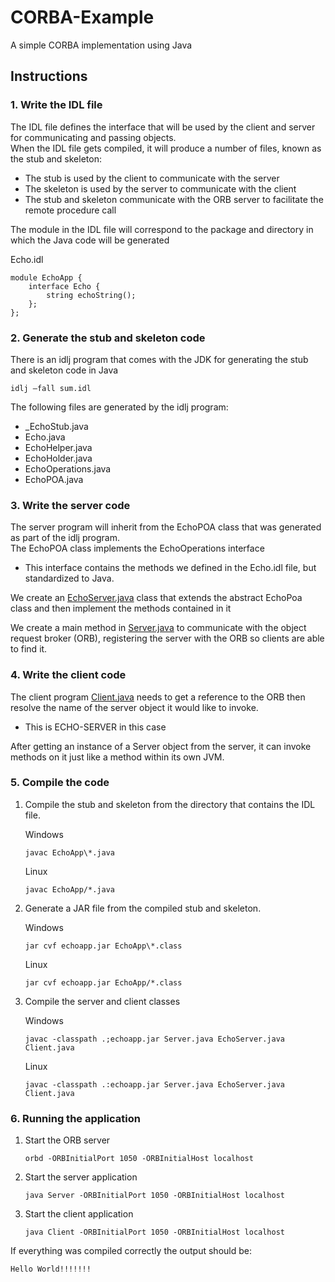 # CORBA-Example
A simple CORBA implementation using Java

## Instructions

### 1. Write the IDL file  
The IDL file defines the interface that will be used by the client and server for communicating and passing objects.  
When the IDL file gets compiled, it will produce a number of files, known as the stub and skeleton:  
* The stub is used by the client to communicate with the server  
* The skeleton is used by the server to communicate with the client  
* The stub and skeleton communicate with the ORB server to facilitate the remote procedure call  

The module in the IDL file will correspond to the package and directory in which the Java code will be generated

Echo.idl
   ```IDL
   module EchoApp {
       interface Echo {
           string echoString();
       };
   };
   ```

### 2. Generate the stub and skeleton code  
There is an idlj program that comes with the JDK for generating the stub and skeleton code in Java  
```shell
idlj –fall sum.idl
```
The following files are generated by the idlj program:  
  * _EchoStub.java  
  * Echo.java  
  * EchoHelper.java  
  * EchoHolder.java  
  * EchoOperations.java  
  * EchoPOA.java

### 3. Write the server code  
The server program will inherit from the EchoPOA class that was generated as part of the idlj program.  
The EchoPOA class implements the EchoOperations interface  
  * This interface contains the methods we defined in the Echo.idl file, but standardized to Java.  
  
We create an [EchoServer.java](src/EchoServer.java) class that extends the abstract EchoPoa class and then implement 
the methods contained in it  

We create a main method in [Server.java](src/Server.java) to communicate with the object request broker (ORB),
registering the server with the ORB so clients are able to find it.

### 4. Write the client code
The client program [Client.java](src/Client.java) needs to get a reference to the ORB then resolve the name of the server object it would like
to invoke.  
* This is ECHO-SERVER in this case  

After getting an instance of a Server object from the server, it can invoke methods on it just like a method
within its own JVM.  

### 5. Compile the code  
1. Compile the stub and skeleton from the directory that 
contains the IDL file.  
    
    Windows
    ```shell
    javac EchoApp\*.java
    ```  
    Linux
    ```shell
    javac EchoApp/*.java
    ```
2. Generate a JAR file from the compiled stub and skeleton.  
    
    Windows
    ```shell
    jar cvf echoapp.jar EchoApp\*.class
    ```
    Linux
    ```shell
    jar cvf echoapp.jar EchoApp/*.class
    ```

3. Compile the server and client classes  
    
    Windows
    ```shell
    javac -classpath .;echoapp.jar Server.java EchoServer.java Client.java
    ``` 
    Linux
    ```shell
    javac -classpath .:echoapp.jar Server.java EchoServer.java Client.java
    ``` 

### 6. Running the application  
1. Start the ORB server  
    ```shell
    orbd -ORBInitialPort 1050 -ORBInitialHost localhost
    ```
    
2. Start the server application
    ```shell
    java Server -ORBInitialPort 1050 -ORBInitialHost localhost
    ```

3. Start the client application
    ```shell
    java Client -ORBInitialPort 1050 -ORBInitialHost localhost
    ```

If everything was compiled correctly the output should be:  
```shell
Hello World!!!!!!!
```